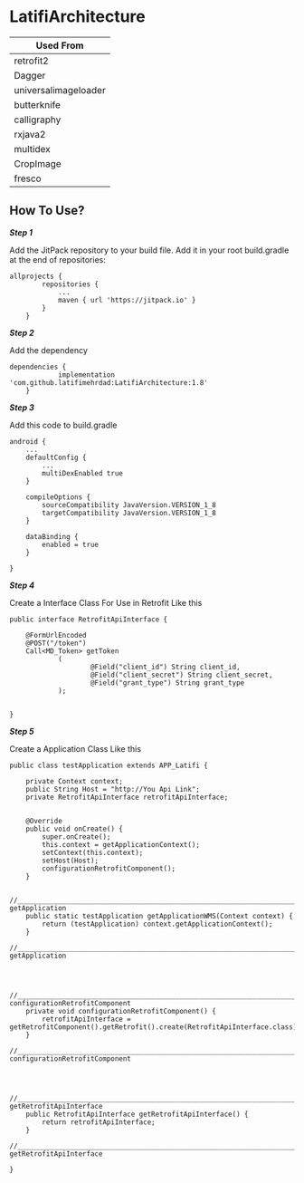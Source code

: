 # LatifiArchitecture

| Used From |
| --- |
| retrofit2 |
| Dagger |
| universalimageloader |
| butterknife |
| calligraphy |
| rxjava2 |
| multidex |
| CropImage |
| fresco |



## How To Use?

***Step 1***

Add the JitPack repository to your build file. 
Add it in your root build.gradle at the end of repositories:

```
allprojects {
		repositories {
			...
			maven { url 'https://jitpack.io' }
		}
	}
```

***Step 2***

Add the dependency

```
dependencies {
	        implementation 'com.github.latifimehrdad:LatifiArchitecture:1.8'
	}
```

***Step 3***

Add this code to build.gradle

```
android {
    ...
    defaultConfig {
        ...
        multiDexEnabled true
    }

    compileOptions {
        sourceCompatibility JavaVersion.VERSION_1_8
        targetCompatibility JavaVersion.VERSION_1_8
    }

    dataBinding {
        enabled = true
    }

}
```

***Step 4***

Create a Interface Class For Use in Retrofit Like this

```
public interface RetrofitApiInterface {

    @FormUrlEncoded
    @POST("/token")
    Call<MD_Token> getToken
            (
                    @Field("client_id") String client_id,
                    @Field("client_secret") String client_secret,
                    @Field("grant_type") String grant_type
            );
    

}

```



***Step 5***

Create a Application Class Like this

```
public class testApplication extends APP_Latifi {

    private Context context;
    public String Host = "http://You Api Link";
    private RetrofitApiInterface retrofitApiInterface;


    @Override
    public void onCreate() {
        super.onCreate();
        this.context = getApplicationContext();
        setContext(this.context);
        setHost(Host);
        configurationRetrofitComponent();
    }

    //______________________________________________________________________________________________ getApplication
    public static testApplication getApplicationWMS(Context context) {
        return (testApplication) context.getApplicationContext();
    }
    //______________________________________________________________________________________________ getApplication



    //______________________________________________________________________________________________ configurationRetrofitComponent
    private void configurationRetrofitComponent() {
        retrofitApiInterface = getRetrofitComponent().getRetrofit().create(RetrofitApiInterface.class);
    }
    //______________________________________________________________________________________________ configurationRetrofitComponent



    //______________________________________________________________________________________________ getRetrofitApiInterface
    public RetrofitApiInterface getRetrofitApiInterface() {
        return retrofitApiInterface;
    }
    //______________________________________________________________________________________________ getRetrofitApiInterface
    
}

```

